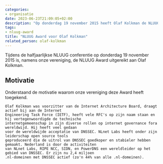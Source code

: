 ```yaml
---
categories:
- organisatie
date: 2023-06-23T21:09:05+02:00
description: "Op donderdag 19 november 2015 heeft Olaf Kolkman de NLUUG Award uitgereikt gekregen namens onze vereniging."
tags:
- nluug-award
title: "NLUUG Award voor Olaf Kolkman"
related_person: olaf-kolkman
---
```


Tijdens de halfjaarlijkse NLUUG conferentie op donderdag 19 november 2015 is, namens onze vereniging, de NLUUG Award uitgereikt aan Olaf Kolkman.

## Motivatie

Onderstaand de motivatie waarom onze vereniging deze Award heeft toegekend.

```
Olaf Kolkman was voorzitter van de Internet Architecture Board, draagt actief bij aan de Internet
Engineering Task Force (IETF), heeft vele RFC's op zijn naam staan en hij vertegenwoordigde de technische
internetgemeenschap in zijn diverse rollen op internet governance fora wereldwijd. Hij heeft veel gedaan
voor de wereldwijde acceptatie van DNSSEC. NLnet Labs heeft onder zijn leiderschap open source tools
geproduceerd die de uitrol van DNSSEC goedkoper en stabieler hebben gemaakt. Nederland is door de activiteiten
van NLnet Labs, RIPE NCC, SIDN, en PowerDNS een wereldleider op het gebied van DNSSEC. Er zijn nu 2,4 miljoen
.nl-domeinen met DNSSEC actief (zo'n 44% van alle .nl-domeinen).
```
